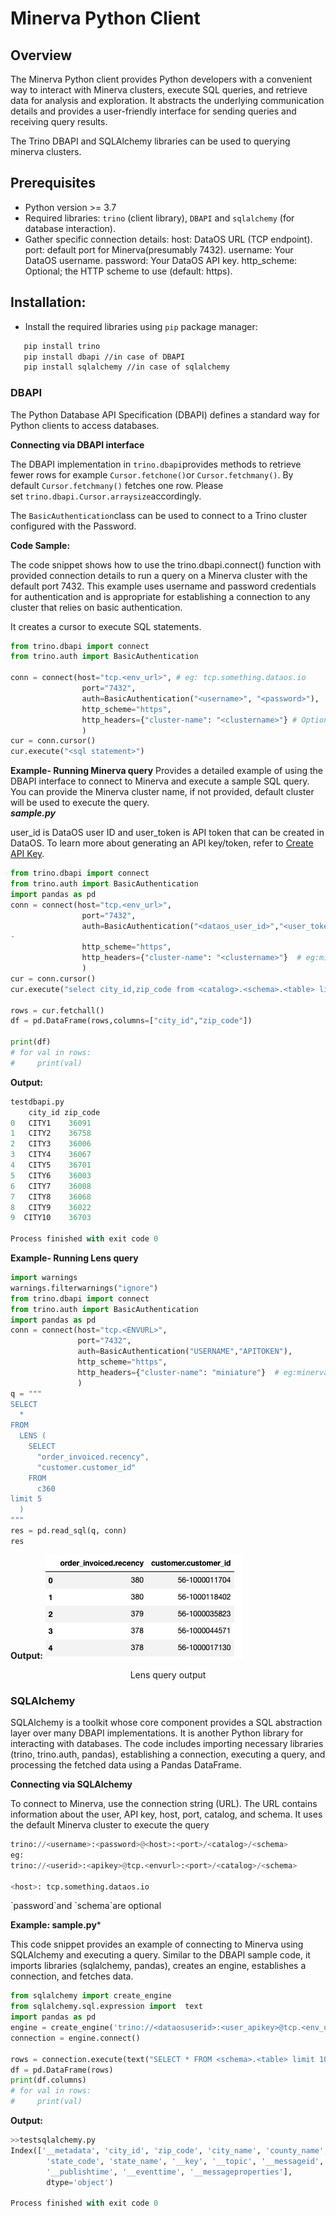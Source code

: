 # Minerva Python Client 

## Overview
The Minerva Python client provides Python developers with a convenient way to interact with Minerva clusters, execute SQL queries, and retrieve data for analysis and exploration. It abstracts the underlying communication details and provides a user-friendly interface for sending queries and receiving query results.

The Trino DBAPI and SQLAlchemy libraries can be used to querying minerva clusters.

## Prerequisites

- Python version >= 3.7
- Required libraries: `trino` (client library), `DBAPI` and `sqlalchemy` (for database interaction).
- Gather specific connection details:
    host: DataOS URL (TCP endpoint).
    port: default port for Minerva(presumably 7432).
    username: Your DataOS username.
    password: Your DataOS API key.
    http_scheme: Optional; the HTTP scheme to use (default: https).



## Installation:

- Install the required libraries using `pip` package manager:

```bash
   pip install trino
   pip install dbapi //in case of DBAPI
   pip install sqlalchemy //in case of sqlalchemy
```



 
### **DBAPI**
The Python Database API Specification (DBAPI) defines a standard way for Python clients to access databases. 
    
**Connecting via DBAPI interface**

The DBAPI implementation in `trino.dbapi`provides methods to retrieve fewer rows for example `Cursor.fetchone()`or `Cursor.fetchmany()`. By default `Cursor.fetchmany()` fetches one row. Please set `trino.dbapi.Cursor.arraysize`accordingly.
    
The `BasicAuthentication`class can be used to connect to a Trino cluster configured with the Password. 

**Code Sample:**

The code snippet shows how to use the trino.dbapi.connect() function with provided connection details to run a query on a Minerva cluster with the default port 7432. This example uses username and password credentials for authentication and is appropriate for establishing a connection to any cluster that relies on basic authentication.
    
It creates a cursor to execute SQL statements.

    
```python
from trino.dbapi import connect
from trino.auth import BasicAuthentication

conn = connect(host="tcp.<env_url>", # eg: tcp.something.dataos.io
                port="7432",
                auth=BasicAuthentication("<username>", "<password>"),
                http_scheme="https",
                http_headers={"cluster-name": "<clustername>"} # Optional (Select Default Cluster)
                )
cur = conn.cursor()
cur.execute("<sql statement>")

```
**Example- Running Minerva query** 
Provides a detailed example of using the DBAPI interface to connect to Minerva and execute a sample SQL query. You can provide the Minerva cluster name, if not provided, default cluster will be used to execute the query.   
***sample.py***

user_id is DataOS user ID and user_token is API token that can be created in DataOS. To learn more about generating an API key/token, refer to [Create API Key](https://dataos.info/interfaces/create_token/).

```python
from trino.dbapi import connect
from trino.auth import BasicAuthentication
import pandas as pd
conn = connect(host="tcp.<env_url>",
                port="7432",
                auth=BasicAuthentication("<dataos_user_id>","<user_token>"),
-
                http_scheme="https",
                http_headers={"cluster-name": "<clustername>"}  # eg:minervaa
                )
cur = conn.cursor()
cur.execute("select city_id,zip_code from <catalog>.<schema>.<table> limit 10")

rows = cur.fetchall()
df = pd.DataFrame(rows,columns=["city_id","zip_code"])

print(df)
# for val in rows:
#     print(val)
```

**Output:**

```python
testdbapi.py
    city_id zip_code
0   CITY1    36091
1   CITY2    36758
2   CITY3    36006
3   CITY4    36067
4   CITY5    36701
5   CITY6    36003
6   CITY7    36008
7   CITY8    36068
8   CITY9    36022
9  CITY10    36703

Process finished with exit code 0
```
**Example- Running Lens query**
```python
import warnings
warnings.filterwarnings("ignore")
from trino.dbapi import connect
from trino.auth import BasicAuthentication
import pandas as pd
conn = connect(host="tcp.<ENVURL>",   
               port="7432",
               auth=BasicAuthentication("USERNAME","APITOKEN"),
               http_scheme="https",
               http_headers={"cluster-name": "miniature"}  # eg:minervaa and if not pass this parameter it'll connect to default cluster
               )
q = """
SELECT
  *
FROM
  LENS (
    SELECT
      "order_invoiced.recency",
      "customer.customer_id"
    FROM
      c360
limit 5
  )
"""
res = pd.read_sql(q, conn)
res
```
**Output:**
![image](lens_query_output.png)
<figcaption align = "center">Lens query output </figcaption>

### **SQLAlchemy**

SQLAlchemy is a toolkit whose core component provides a SQL abstraction layer over many DBAPI implementations. It is another Python library for interacting with databases. The code includes importing necessary libraries (trino, trino.auth, pandas), establishing a connection, executing a query, and processing the fetched data using a Pandas DataFrame.

**Connecting via SQLAlchemy**

To connect to Minerva, use the connection string (URL). The URL contains information about the user, API key, host, port, catalog, and schema. It uses the default Minerva cluster to execute the query


```python
trino://<username>:<password>@<host>:<port>/<catalog>/<schema>
eg:
trino://<userid>:<apikey>@tcp.<envurl>:<port>/<catalog>/<schema>

<host>: tcp.something.dataos.io
```

<aside class="callout">`password`and `schema`are optional </aside>

**Example: sample.py***

This code snippet provides an example of connecting to Minerva using SQLAlchemy and executing a query. Similar to the DBAPI sample code, it imports libraries (sqlalchemy, pandas), creates an engine, establishes a connection, and fetches data.
  

```python
from sqlalchemy import create_engine
from sqlalchemy.sql.expression import  text
import pandas as pd
engine = create_engine('trino://<dataosuserid>:<user_apikey>@tcp.<env_url>.app:7432/<catalog>')
connection = engine.connect()

rows = connection.execute(text("SELECT * FROM <schema>.<table> limit 10")).fetchall()
df = pd.DataFrame(rows)
print(df.columns)
# for val in rows:
#     print(val)
```

**Output:**

```python
>>testsqlalchemy.py
Index(['__metadata', 'city_id', 'zip_code', 'city_name', 'county_name',
        'state_code', 'state_name', '__key', '__topic', '__messageid',
        '__publishtime', '__eventtime', '__messageproperties'],
        dtype='object')

Process finished with exit code 0
```






